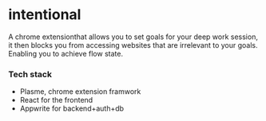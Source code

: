 # intentional

A chrome extensionthat allows you to set goals for your deep work session, it then blocks you from accessing websites that are irrelevant to your goals. Enabling you to achieve flow state.

### Tech stack
- Plasme, chrome extension framwork
- React for the frontend
- Appwrite for backend+auth+db

